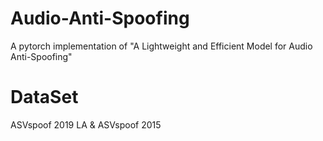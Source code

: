 # Audio-Anti-Spoofing
A pytorch implementation of "A Lightweight and Efficient Model for Audio Anti-Spoofing"
# DataSet
ASVspoof 2019 LA & ASVspoof 2015
